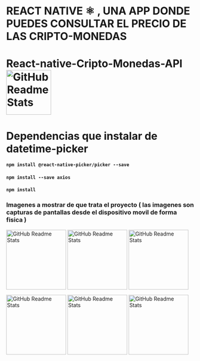 # REACT NATIVE ⚛️ , UNA APP DONDE PUEDES CONSULTAR EL PRECIO DE LAS CRIPTO-MONEDAS
# React-native-Cripto-Monedas-API <img width="120px" src="https://user-images.githubusercontent.com/46203192/113460059-ad9c8d00-93d4-11eb-85a2-ec8067824f1d.png" align="center" alt="GitHub Readme Stats" />


# Dependencias que instalar de datetime-picker
#### `npm install @react-native-picker/picker --save`
#### `npm install --save axios`
#### `npm install `


### Imagenes a mostrar de que trata el proyecto ( las imagenes son capturas de pantallas desde el dispositivo movil de forma fisica )
 <img width="160px" src="https://user-images.githubusercontent.com/46203192/113971973-0ca83a80-97f7-11eb-8849-be906af4f475.jpeg" align="center" alt="GitHub Readme Stats" /> <img width="160px" src="https://user-images.githubusercontent.com/46203192/113972004-1893fc80-97f7-11eb-86a9-6c8dd1fbe85f.jpeg" align="center" alt="GitHub Readme Stats" /> <img width="160px" src="https://user-images.githubusercontent.com/46203192/113972047-319cad80-97f7-11eb-88d9-abb7b970d0ed.jpeg" align="center" alt="GitHub Readme Stats" />
 
<img width="160px" src="https://user-images.githubusercontent.com/46203192/113972094-424d2380-97f7-11eb-84e7-45a518e04cf2.jpeg" align="center" alt="GitHub Readme Stats" /> <img width="160px" src="https://user-images.githubusercontent.com/46203192/113972176-71639500-97f7-11eb-9bf5-720f13c4c88f.jpeg" align="center" alt="GitHub Readme Stats" />   <img width="160px" src="https://user-images.githubusercontent.com/46203192/113972333-af60b900-97f7-11eb-8ef5-16d05b08c34c.jpeg" align="center" alt="GitHub Readme Stats" />

